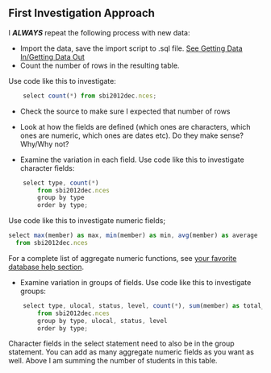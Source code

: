 First Investigation Approach
----------------------------
I ***ALWAYS*** repeat the following process with new data:
- Import the data, save the import script to .sql file.  [See Getting Data In/Getting Data Out](https://github.com/feomike/sql_refresher/blob/master/posts/data_in_data_out.md)
- Count the number of rows in the resulting table.

Use code like this to investigate:

```javascript
	select count(*) from sbi2012dec.nces;
```

- Check the source to make sure I expected that number of rows

- Look at how the fields are defined (which ones are characters, which ones are numeric, which ones are dates etc).  Do they make sense?  Why/Why not?

- Examine the variation in each field.
Use code like this to investigate character fields:

```javascript
	select type, count(*) 
		from sbi2012dec.nces
		group by type
		order by type;
```

Use code like this to investigate numeric fields;

```javascript
select max(member) as max, min(member) as min, avg(member) as average
  from sbi2012dec.nces
```

For a complete list of aggregate numeric functions, see [your favorite database help section](http://www.postgresql.org/docs/8.2/static/functions-aggregate.html).

- Examine variation in groups of fields.
Use code like this to investigate groups:
```javascript
	select type, ulocal, status, level, count(*), sum(member) as total_students 
		from sbi2012dec.nces
		group by type, ulocal, status, level
		order by type;
```

Character fields in the select statement need to also be in the group statement.  You can add as many aggregate numeric fields as you want as well.  Above I am summing the number of students in this table.

